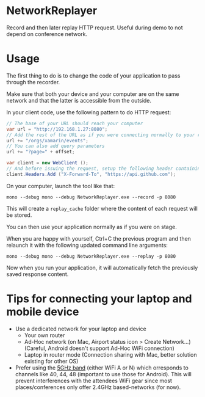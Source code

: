 NetworkReplayer
===============

Record and then later replay HTTP request. Useful during demo to not depend on conference network.

Usage
=====

The first thing to do is to change the code of your application to pass through the recorder.

Make sure that both your device and your computer are on the same network and that the latter is accessible from the outside.

In your client code, use the following pattern to do HTTP request:

```csharp
// The base of your URL should reach your computer
var url = "http://192.168.1.27:8080";
// Add the rest of the URL as if you were connecting normally to your ressource
url += "/orgs/xamarin/events";
// You can also add query parameters
url += "?page=" + offset;

var client = new WebClient ();
// And before issuing the request, setup the following header containing the real protocol + hostname to use
client.Headers.Add ("X-Forward-To", "https://api.github.com");
```

On your computer, launch the tool like that:

```shell
mono --debug mono --debug NetworkReplayer.exe --record -p 8080
```

This will create a `replay_cache` folder where the content of each request will be stored.

You can then use your application normally as if you were on stage.

When you are happy with yourself, Ctrl+C the previous program and then relaunch it with the following updated command line arguments:

```shell
mono --debug mono --debug NetworkReplayer.exe --replay -p 8080
```

Now when you run your application, it will automatically fetch the previously saved response content.

Tips for connecting your laptop and mobile device
=================================================

- Use a dedicated network for your laptop and device
  * Your own router
  * Ad-Hoc network (on Mac, Airport status icon > Create Network...) (Careful, Android doesn't support Ad-Hoc WiFi connection)
  * Laptop in router mode (Connection sharing with Mac, better solution existing for other OS)
- Prefer using the [5GHz band](http://en.wikipedia.org/wiki/List_of_WLAN_channels#5.C2.A0GHz_.28802.11a.2Fh.2Fj.2Fn.29.5B13.5D) (either WiFi A or N) which orresponds to channels like 40, 44, 48 (important to use those for Android).
  This will prevent interferences with the attendees WiFi gear since most places/conferences only offer 2.4GHz based-networks (for now).
